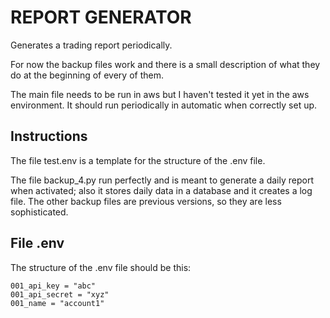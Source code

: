 # REPORT GENERATOR
Generates a trading report periodically.

For now the backup files work and there is a small description of what they do at the beginning of every of them.

The main file needs to be run in aws but I haven't tested it yet in the aws environment. It should run periodically in automatic when correctly set up.

## Instructions
The file test.env is a template for the structure of the .env file.

The file backup_4.py run perfectly and is meant to generate a daily report when activated; also it stores daily data in a database and it creates a log file.
The other backup files are previous versions, so they are less sophisticated.

## File .env
The structure of the .env file should be this:

    001_api_key = "abc"
    001_api_secret = "xyz"
    001_name = "account1"